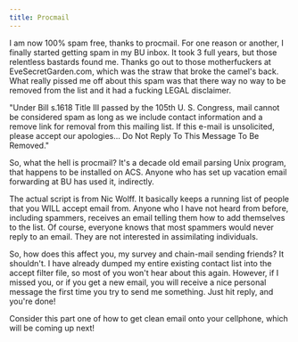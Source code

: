 ```yaml
---
title: Procmail
---
```


I am now 100% spam free, thanks to procmail. For one reason or another, I finally started getting spam in my BU inbox. It took 3 full years, but those relentless bastards found me. Thanks go out to those motherfuckers at EveSecretGarden.com, which was the straw that broke the camel's back. What really pissed me off about this spam was that there way no way to be removed from the list and it had a fucking LEGAL disclaimer.

"Under Bill s.1618 Title III passed by the 105th U. S. Congress, mail cannot be considered spam as long as we include contact information and a remove link for removal from this mailing list. If this e-mail is unsolicited, please accept our apologies... Do Not Reply To This Message To Be Removed."

So, what the hell is procmail? It's a decade old email parsing Unix program, that happens to be installed on ACS. Anyone who has set up vacation email forwarding at BU has used it, indirectly.

The actual script is from Nic Wolff. It basically keeps a running list of people that you WILL accept email from. Anyone who I have not heard from before, including spammers, receives an email telling them how to add themselves to the list. Of course, everyone knows that most spammers would never reply to an email. They are not interested in assimilating individuals.

So, how does this affect you, my survey and chain-mail sending friends? It shouldn't. I have already dumped my entire existing contact list into the accept filter file, so most of you won't hear about this again. However, if I missed you, or if you get a new email, you will receive a nice personal message the first time you try to send me something. Just hit reply, and you're done!

Consider this part one of how to get clean email onto your cellphone, which will be coming up next!

